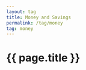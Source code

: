 ```yaml
---
layout: tag
title: Money and Savings
permalink: /tag/money
tag: money
---
```


<h1>{{ page.title }}</h1>
